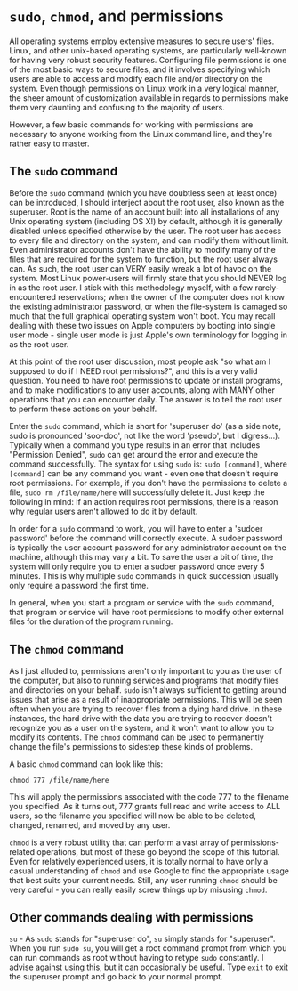 # `sudo`, `chmod`, and permissions

All operating systems employ extensive measures to secure users' files. Linux, and other unix-based operating systems, are particularly well-known for having very robust security features. Configuring file permissions is one of the most basic ways to secure files, and it involves specifying which users are able to access and modify each file and/or directory on the system. Even though permissions on Linux work in a very logical manner, the sheer amount of customization available in regards to permissions make them very daunting and confusing to the majority of users. 

However, a few basic commands for working with permissions are necessary to anyone working from the Linux command line, and they're rather easy to master.


## The `sudo` command

Before the `sudo` command (which you have doubtless seen at least once) can be introduced, I should interject about the root user, also known as the superuser. Root is the name of an account built into all installations of any Unix operating system (including OS X!) by default, although it is generally disabled unless specified otherwise by the user. The root user has access to every file and directory on the system, and can modify them without limit. Even administrator accounts don't have the ability to modify many of the files that are required for the system to function, but the root user always can. As such, the root user can VERY easily wreak a lot of havoc on the system. Most Linux power-users will firmly state that you should NEVER log in as the root user. I stick with this methodology myself, with a few rarely-encountered reservations; when the owner of the computer does not know the existing administrator password, or when the file-system is damaged so much that the full graphical operating system won't boot. You may recall dealing with these two issues on Apple computers by booting into single user mode - single user mode is just Apple's own terminology for logging in as the root user.

At this point of the root user discussion, most people ask "so what am I supposed to do if I NEED root permissions?", and this is a very valid question. You need to have root permissions to update or install programs, and to make modifications to any user accounts, along with MANY other operations that you can encounter daily. The answer is to tell the root user to perform these actions on your behalf.

Enter the `sudo` command, which is short for 'superuser do' (as a side note, sudo is pronounced 'soo-doo', not like the word 'pseudo', but I digress...). Typically when a command you type results in an error that includes "Permission Denied", `sudo` can get around the error and execute the command successfully. The syntax for using `sudo` is: `sudo [command]`, where `[command]` can be any command you want - even one that doesn't require root permissions. For example, if you don't have the permissions to delete a file, `sudo rm /file/name/here` will successfully delete it. Just keep the following in mind: if an action requires root permissions, there is a reason why regular users aren't allowed to do it by default.

In order for a `sudo` command to work, you will have to enter a 'sudoer password' before the command will correctly execute. A sudoer password is typically the user account password for any administrator account on the machine, although this may vary a bit. To save the user a bit of time, the system will only require you to enter a sudoer password once every 5 minutes. This is why multiple `sudo` commands in quick succession usually only require a password the first time.

In general, when you start a program or service with the `sudo` command, that program or service will have root permissions to modify other external files for the duration of the program running.


## The `chmod` command

As I just alluded to, permissions aren't only important to you as the user of the computer, but also to running services and programs that modify files and directories on your behalf. `sudo` isn't always sufficient to getting around issues that arise as a result of inappropriate permissions. This will be seen often when you are trying to recover files from a dying hard drive. In these instances, the hard drive with the data you are trying to recover doesn't recognize you as a user on the system, and it won't want to allow you to modify its contents. The `chmod` command can be used to permanently change the file's permissions to sidestep these kinds of problems.

A basic `chmod` command can look like this:

`chmod 777 /file/name/here`

This will apply the permissions associated with the code 777 to the filename you specified. As it turns out, 777 grants full read and write access to ALL users, so the filename you specified will now be able to be deleted, changed, renamed, and moved by any user.

`chmod` is a very robust utility that can perform a vast array of permissions-related operations, but most of these go beyond the scope of this tutorial. Even for relatively experienced users, it is totally normal to have only a casual understanding of `chmod` and use Google to find the appropriate usage that best suits your current needs. Still, any user running `chmod` should be very careful - you can really easily screw things up by misusing `chmod`.


## Other commands dealing with permissions

`su` - As `sudo` stands for "superuser do", `su` simply stands for "superuser". When you run `sudo su`, you will get a root command prompt from which you can run commands as root without having to retype `sudo` constantly. I advise against using this, but it can occasionally be useful. Type `exit` to exit the superuser prompt and go back to your normal prompt.